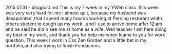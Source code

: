 2015.07.31 - blogpost.md
This is my 7 week in my YWeb class. this week was very very hard for me I almost quit, because my husband was desapointed ,that I spend many houras working at Percing restorant whith others student to cough up my work , and I use to arrive home affer 12:am and he said he did'n see me at home as a wife. Well teacher I am here doing my best in my work, and thank you for help me when Icame to you for work question. This week I work in Css Zen Garden and a little bet in my portfolio,and also trying to finish Fundacions.